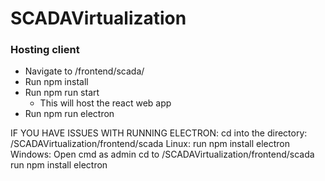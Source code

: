 # SCADAVirtualization
### Hosting client
* Navigate to /frontend/scada/
* Run npm install
* Run npm run start
    * This will host the react web app
* Run npm run electron

IF YOU HAVE ISSUES WITH RUNNING ELECTRON:
   cd into the directory: /SCADAVirtualization/frontend/scada
   Linux:
      run npm install electron
   Windows:
      Open cmd as admin
      cd to /SCADAVirtualization/frontend/scada
      run npm install electron
   
